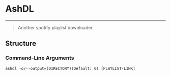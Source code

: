 # AshDL
---
> Another spotify playlist downloader.

## Structure

### Command-Line Arguments

```
ashdl -o/--output=(DIRECTORY)(Default: 0) [PLAYLIST-LINK]
```


